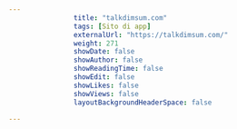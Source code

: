 ---
                title: "talkdimsum.com"
                tags: [Sito di app]
                externalUrl: "https://talkdimsum.com/"
                weight: 271
                showDate: false
                showAuthor: false
                showReadingTime: false
                showEdit: false
                showLikes: false
                showViews: false
                layoutBackgroundHeaderSpace: false
                ---


